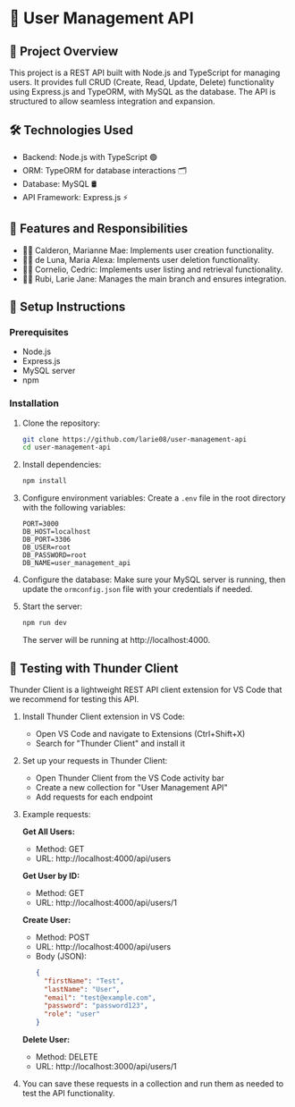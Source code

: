 # 🚀 User Management API

## 📌 Project Overview
This project is a REST API built with Node.js and TypeScript for managing users. It provides full CRUD (Create, Read, Update, Delete) functionality using Express.js and TypeORM, with MySQL as the database. The API is structured to allow seamless integration and expansion.

## 🛠 Technologies Used
- Backend: Node.js with TypeScript 🟢
- ORM: TypeORM for database interactions 🗂
- Database: MySQL 🛢
- API Framework: Express.js ⚡

## 👥 Features and Responsibilities
- 👩‍💻 Calderon, Marianne Mae: Implements user creation functionality.
- 👩‍💻 de Luna, Maria Alexa: Implements user deletion functionality.
- 👩‍💻 Cornelio, Cedric: Implements user listing and retrieval functionality.
- 👩‍💻 Rubi, Larie Jane: Manages the main branch and ensures integration.

## 🔧 Setup Instructions

### Prerequisites
- Node.js
- Express.js
- MySQL server
- npm

### Installation
1. Clone the repository:
   ```bash
   git clone https://github.com/larie08/user-management-api
   cd user-management-api
   ```

2. Install dependencies:
   ```bash
   npm install
   ```

3. Configure environment variables:
   Create a `.env` file in the root directory with the following variables:
   ```
   PORT=3000
   DB_HOST=localhost
   DB_PORT=3306
   DB_USER=root
   DB_PASSWORD=root
   DB_NAME=user_management_api
   ```

4. Configure the database:
   Make sure your MySQL server is running, then update the `ormconfig.json` file with your credentials if needed.

5. Start the server:
   ```bash
   npm run dev
   ```
   The server will be running at http://localhost:4000.

## 🧪 Testing with Thunder Client

Thunder Client is a lightweight REST API client extension for VS Code that we recommend for testing this API.

1. Install Thunder Client extension in VS Code:
   - Open VS Code and navigate to Extensions (Ctrl+Shift+X)
   - Search for "Thunder Client" and install it

2. Set up your requests in Thunder Client:
   - Open Thunder Client from the VS Code activity bar
   - Create a new collection for "User Management API"
   - Add requests for each endpoint

3. Example requests:

   **Get All Users:**
   - Method: GET
   - URL: http://localhost:4000/api/users

   **Get User by ID:**
   - Method: GET
   - URL: http://localhost:4000/api/users/1

   **Create User:**
   - Method: POST
   - URL: http://localhost:4000/api/users
   - Body (JSON):
     ```json
     {
       "firstName": "Test",
       "lastName": "User",
       "email": "test@example.com",
       "password": "password123",
       "role": "user"
     }
     ```
     
   **Delete User:**
   - Method: DELETE
   - URL: http://localhost:3000/api/users/1

4. You can save these requests in a collection and run them as needed to test the API functionality.
